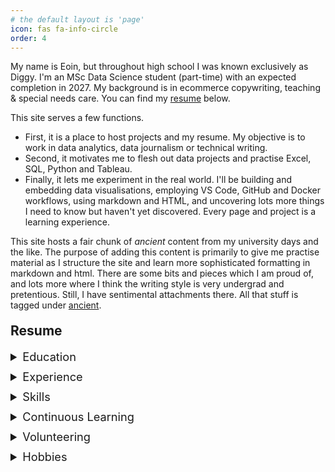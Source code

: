 ```yaml
---
# the default layout is 'page'
icon: fas fa-info-circle
order: 4
---
```


My name is Eoin, but throughout high school I was known exclusively as Diggy. I'm an MSc Data Science student (part-time) with an expected completion in 2027. My background is in ecommerce copywriting, teaching & special needs care. You can find my <a href="#resume">resume</a> below.

This site serves a few functions.

- First, it is a place to host projects and my resume. My objective is to work in data analytics, data journalism or technical writing.
- Second, it motivates me to flesh out data projects and practise Excel, SQL, Python and Tableau.
- Finally, it lets me experiment in the real world. I'll be building and embedding data visualisations, employing
VS Code, GitHub and Docker workflows, using markdown and HTML, and uncovering lots more things I need to know but haven't yet discovered. Every page and project is a learning experience.

This site hosts a fair chunk of *ancient* content from my university
days and the like. The purpose of adding this content is primarily to give me practise material as I structure the site and learn more sophisticated formatting in markdown and html. There are some bits and pieces which I am proud of, and lots more where I think the writing style is very undergrad and pretentious. Still, I have sentimental attachments there. All that stuff is tagged under <a href="/tags/ancient/">ancient</a>.

<a id="resume"></a>
<h2 style="font-size: 1.5em; font-weight: bold; margin-top: 20px;">Resume</h2>

<details>
<summary style="font-size: 1.3em; font-weight: normal; margin-bottom: 10px; font-family: inherit;">Education</summary>

<div markdown="1">
- **Degree**: BA History and Sociology with Year Abroad  
- **University**: The University of Warwick  
- **Year**: 2012  
- **Grade**: Upper Second-Class Honours (2:1)
</div>

</details>

<details>
<summary style="font-size: 1.3em; font-weight: normal; margin-bottom: 10px; font-family: inherit;">Experience</summary>

<div markdown="1">
- **English, ukulele and football teacher** @ PORG Základní Škola *(Aug 2024 – Jan 2025)*

- **Product Copywriter/Editor – Technical** @ Infosys *(Jul 2022 – Aug 2024)*  
  - Wrote about gadgets, gizmos and games for Currys’ website.  
  - Investigated and corrected supplier info, especially in technical categories.  
  - Go-to copywriter for computing and smart tech.  
  - Edited co-workers’ copy/specs and trained new hires.  
  - Received Infosys ‘Best Language Checker’ award.
</div>

</details>

<details>
<summary style="font-size: 1.3em; font-weight: normal; margin-bottom: 10px; font-family: inherit;">Skills</summary>

<div markdown="1">
- **Programming**: Python, SQL, basic HTML  
- **Tools**: Excel, Git, GitHub, VS Code  
- **Languages**: English (native), French (B2 working proficiency)
</div>

</details>

<details>
<summary style="font-size: 1.3em; font-weight: normal; margin-bottom: 10px; font-family: inherit;">Continuous Learning</summary>

<div markdown="1">
- 📄 [Learn Python 3 Skill Path (Codecademy)](/assets/files/LearnPython3_CodecademySkillPath.pdf)
</div>

</details>

<details>
<summary style="font-size: 1.3em; font-weight: normal; margin-bottom: 10px; font-family: inherit;">Volunteering</summary>

<div markdown="1">
- Creative writing workshops @ *Fighting Words* (2015–18)  
- Contributor to [Shared Future News](https://sharedfuture.news/author/eoindignan/)  
- Charity shop supervisor @ *Oxfam* (2012–15)  
- English tutor @ *NI Community of Refugees and Asylum Seekers* (2012–14)  
- Assisted special needs schemes @ *Fleming Fulton* (2011–15)  
- Volunteer @ *2012 Paralympics*
</div>

</details>

<details>
<summary style="font-size: 1.3em; font-weight: normal; margin-bottom: 10px; font-family: inherit;">Hobbies</summary>

<div markdown="1">
- Wife & Baby
- French & Czech
- Running, Football, Cycling
- Pool
- Ukulele
- Learning
</div>

</details>
